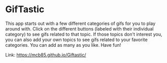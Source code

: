 # GifTastic

This app starts out with a few different categories of gifs for you to play around with. Click on the different buttons (labeled with their individual category) to see gifs related to that topic. If those topics don't interest you, you can also add your own topics to see gifs related to your favorite categories. You can add as many as you like. Have fun!


Link: https://mcb85.github.io/Giftastic/
